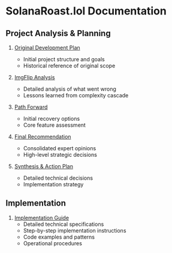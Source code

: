 # SolanaRoast.lol Documentation

## Project Analysis & Planning
1. [Original Development Plan](./ORIGINAL_DEV_PLAN.md)
   - Initial project structure and goals
   - Historical reference of original scope

2. [ImgFlip Analysis](./IMGFLIP_ANALYSIS.md)
   - Detailed analysis of what went wrong
   - Lessons learned from complexity cascade

3. [Path Forward](./PATH_FORWARD.md)
   - Initial recovery options
   - Core feature assessment

4. [Final Recommendation](./FINAL_RECOMMENDATION.md)
   - Consolidated expert opinions
   - High-level strategic decisions

5. [Synthesis & Action Plan](./SYNTHESIS_AND_ACTION_PLAN.md)
   - Detailed technical decisions
   - Implementation strategy

## Implementation
1. [Implementation Guide](./IMPLEMENTATION_GUIDE.md)
   - Detailed technical specifications
   - Step-by-step implementation instructions
   - Code examples and patterns
   - Operational procedures 